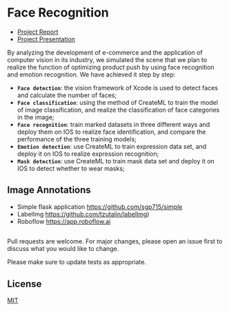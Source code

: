 # Face Recognition

+ <a href="https://github.com/Kaicheng1995/Face-Recognition/blob/main/Project_Report.pdf" target="_blank">Project Report</a>
+ <a href="https://github.com/Kaicheng1995/Face-Recognition/blob/main/Presentation.pdf" target="_blank">Project Presentation</a>

By analyzing the development of e-commerce and the application of computer vision in its industry, we simulated the scene that we plan to realize the function of optimizing product push by using face recognition and emotion recognition. We have achieved it step by step:

+ **`Face detection`**: the vision framework of Xcode is used to detect faces and calculate the number of faces;
+ **`Face classification`**: using the method of CreateML to train the model of image classification, and realize the classification of face categories in the image;
+ **`Face recognition`**: train marked datasets in three different ways and deploy them on IOS to realize face identification, and compare the performance of the three training models; 
+ **`Emotion detection`**: use CreateML to train expression data set, and deploy it on IOS to realize expression recognition; 
+ **`Mask detection`**: use CreateML to train mask data set and deploy it on IOS to detect whether to wear masks;

## Image Annotations

+ Simple flask application https://github.com/sgp715/simple
+ LabelImg https://github.com/tzutalin/labelImg) 
+ Roboflow https://app.roboflow.ai
## 
Pull requests are welcome. For major changes, please open an issue first to discuss what you would like to change.

Please make sure to update tests as appropriate.

## License
[MIT](https://choosealicense.com/licenses/mit/)

